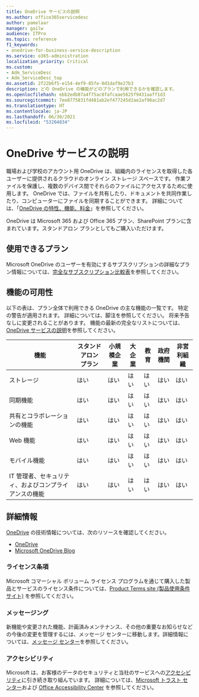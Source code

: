 ```yaml
---
title: OneDrive サービスの説明
ms.author: office365servicedesc
author: pamelaar
manager: gailw
audience: ITPro
ms.topic: reference
f1_keywords:
- onedrive-for-business-service-description
ms.service: o365-administration
localization_priority: Critical
ms.custom:
- Adm_ServiceDesc
- Adm_ServiceDesc_top
ms.assetid: 2f22b6f5-e154-4ef9-85fe-0d1daf9e27b3
description: どの OneDrive の機能がどのプランで利用できるかを確認します。
ms.openlocfilehash: ebb2edb87a4f75ac8fafcaae5625f9431aaff1d3
ms.sourcegitcommit: 7ee8775831fd481ab2ef477245d2ae2af98ac2d7
ms.translationtype: HT
ms.contentlocale: ja-JP
ms.lasthandoff: 06/30/2021
ms.locfileid: "53204834"
---
```

# <a name="onedrive-service-description"></a>OneDrive サービスの説明

職場および学校のアカウント用 OneDrive は、組織内のライセンスを取得した各ユーザーに提供されるクラウドのオンライン ストレージ スペースです。 作業ファイルを保護し、複数のデバイス間でそれらのファイルにアクセスするために使用します。 OneDrive では、ファイルを共有したり、ドキュメントを共同作業したり、コンピューターにファイルを同期することができます。 詳細については、「[OneDrive の特性、機能、料金](https://www.microsoft.com/microsoft-365/onedrive/onedrive-for-business)」を参照してください。

OneDrive は Microsoft 365 および Office 365 プラン、SharePoint プランに含まれています。スタンドアロン プランとしてもご購入いただけます。

## <a name="available-plans"></a>使用できるプラン

Microsoft OneDrive のユーザーを有効にするサブスクリプションの詳細なプラン情報については、[完全なサブスクリプション比較表](https://go.microsoft.com/fwlink/?linkid=2139145)を参照してください。

## <a name="feature-availability"></a>機能の可用性

以下の表は、プラン全体で利用できる OneDrive の主な機能の一覧です。 特定の警告が適用されます。 詳細については、脚注を参照してください。 将来予告なしに変更されることがあります。 機能の最新の完全なリストについては、[OneDrive サービスの説明](/office365/servicedescriptions/onedrive-for-business-service-description)を参照してください。

| 機能 | スタンドアロン プラン | 小規模企業 | 大企業 | 教育 | 政府機関 | 非営利組織  |
|---------|-------------------|----------------|------------|-----------|------------|-------------|
| ストレージ | はい | はい | はい | はい | はい | はい |
| 同期機能 | はい | はい | はい | はい | はい | はい |
| 共有とコラボレーションの機能 | はい | はい | はい | はい | はい | はい |
| Web 機能 | はい | はい | はい | はい | はい | はい |
| モバイル機能 | はい | はい | はい | はい | はい | はい |
| IT 管理者、セキュリティ、およびコンプライアンスの機能 | はい | はい | はい | はい | はい | はい |

## <a name="learn-more"></a>詳細情報

[OneDrive](https://www.microsoft.com/microsoft-365/onedrive/onedrive-for-business) の技術情報については、次のリソースを確認してください。

- [OneDrive](/onedrive/onedrive)
- [Microsoft OneDrive Blog](https://techcommunity.microsoft.com/t5/microsoft-onedrive-blog/bg-p/OneDriveBlog)

### <a name="licensing-terms"></a>ライセンス条項

Microsoft コマーシャル ボリューム ライセンス プログラムを通じて購入した製品とサービスのライセンス条件については、[Product Terms site (製品使用条件サイト)](https://www.microsoft.com/licensing/terms/) を参照してください。

### <a name="messaging"></a>メッセージング

新機能や変更された機能、計画済みメンテナンス、その他の重要なお知らせなどの今後の変更を管理するには、メッセージ センターに移動します。詳細情報については、[メッセージ センター](/microsoft-365/admin/manage/message-center)を参照してください。

### <a name="accessibility"></a>アクセシビリティ

Microsoft は、お客様のデータのセキュリティと当社のサービスへの[アクセシビリティ](https://www.microsoft.com/trust-center/compliance/accessibility)に引き続き取り組んでいます。 詳細については、[Microsoft トラスト センター](https://www.microsoft.com/trust-center)および [Office Accessibility Center](https://support.microsoft.com/office/office-accessibility-center-resources-for-people-with-disabilities-ecab0fcf-d143-4fe8-a2ff-6cd596bddc6d) を参照してください。
